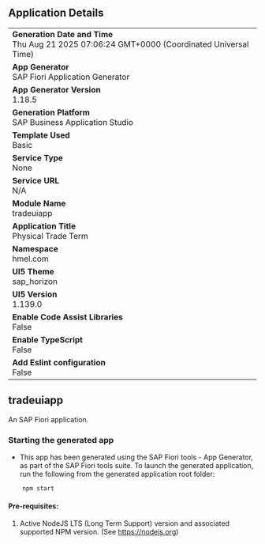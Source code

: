 ## Application Details
|               |
| ------------- |
|**Generation Date and Time**<br>Thu Aug 21 2025 07:06:24 GMT+0000 (Coordinated Universal Time)|
|**App Generator**<br>SAP Fiori Application Generator|
|**App Generator Version**<br>1.18.5|
|**Generation Platform**<br>SAP Business Application Studio|
|**Template Used**<br>Basic|
|**Service Type**<br>None|
|**Service URL**<br>N/A|
|**Module Name**<br>tradeuiapp|
|**Application Title**<br>Physical Trade Term|
|**Namespace**<br>hmel.com|
|**UI5 Theme**<br>sap_horizon|
|**UI5 Version**<br>1.139.0|
|**Enable Code Assist Libraries**<br>False|
|**Enable TypeScript**<br>False|
|**Add Eslint configuration**<br>False|

## tradeuiapp

An SAP Fiori application.

### Starting the generated app

-   This app has been generated using the SAP Fiori tools - App Generator, as part of the SAP Fiori tools suite.  To launch the generated application, run the following from the generated application root folder:

```
    npm start
```

#### Pre-requisites:

1. Active NodeJS LTS (Long Term Support) version and associated supported NPM version.  (See https://nodejs.org)


